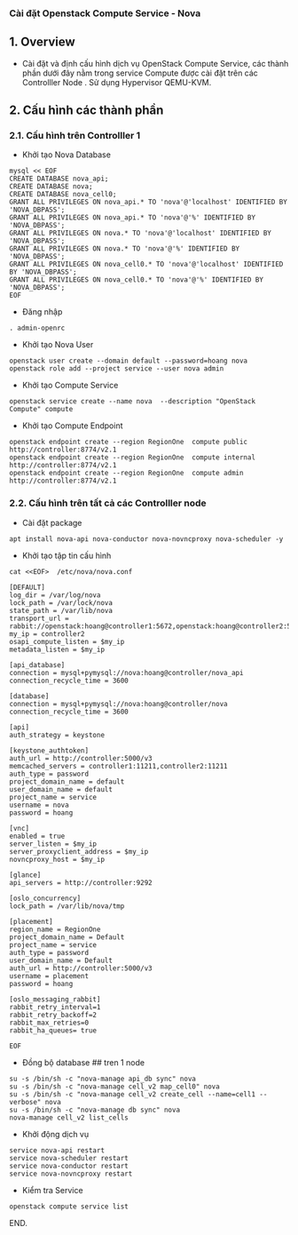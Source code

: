 
### Cài đặt Openstack Compute Service - Nova 

## 1. Overview

- Cài đặt và định cấu hình dịch vụ  OpenStack Compute Service, các thành phần dưới đây nằm trong service  Compute  được cài đặt trên các Controlller Node . Sử dụng Hypervisor QEMU-KVM.

## 2. Cấu hình các thành phần


### 2.1. Cấu hình trên Controlller 1

- Khởi tạo Nova Database
```
mysql << EOF
CREATE DATABASE nova_api;
CREATE DATABASE nova;
CREATE DATABASE nova_cell0;
GRANT ALL PRIVILEGES ON nova_api.* TO 'nova'@'localhost' IDENTIFIED BY 'NOVA_DBPASS';
GRANT ALL PRIVILEGES ON nova_api.* TO 'nova'@'%' IDENTIFIED BY 'NOVA_DBPASS';
GRANT ALL PRIVILEGES ON nova.* TO 'nova'@'localhost' IDENTIFIED BY 'NOVA_DBPASS';
GRANT ALL PRIVILEGES ON nova.* TO 'nova'@'%' IDENTIFIED BY 'NOVA_DBPASS';
GRANT ALL PRIVILEGES ON nova_cell0.* TO 'nova'@'localhost' IDENTIFIED BY 'NOVA_DBPASS';
GRANT ALL PRIVILEGES ON nova_cell0.* TO 'nova'@'%' IDENTIFIED BY 'NOVA_DBPASS';
EOF
```

- Đăng nhập

```
. admin-openrc
```

- Khởi tạo Nova User

```
openstack user create --domain default --password=hoang nova
openstack role add --project service --user nova admin
```

- Khởi tạo Compute Service
```
openstack service create --name nova  --description "OpenStack Compute" compute
```

- Khởi tạo Compute Endpoint
```
openstack endpoint create --region RegionOne  compute public http://controller:8774/v2.1
openstack endpoint create --region RegionOne  compute internal http://controller:8774/v2.1
openstack endpoint create --region RegionOne  compute admin http://controller:8774/v2.1
```

### 2.2. Cấu hình trên tất cả các Controlller node

- Cài đặt package
```
apt install nova-api nova-conductor nova-novncproxy nova-scheduler -y
```

- Khởi tạo tập tin cấu hình
```
cat <<EOF>  /etc/nova/nova.conf

[DEFAULT]
log_dir = /var/log/nova
lock_path = /var/lock/nova
state_path = /var/lib/nova
transport_url = rabbit://openstack:hoang@controller1:5672,openstack:hoang@controller2:5672
my_ip = controller2
osapi_compute_listen = $my_ip
metadata_listen = $my_ip

[api_database]
connection = mysql+pymysql://nova:hoang@controller/nova_api
connection_recycle_time = 3600

[database]
connection = mysql+pymysql://nova:hoang@controller/nova
connection_recycle_time = 3600

[api]
auth_strategy = keystone

[keystone_authtoken]
auth_url = http://controller:5000/v3
memcached_servers = controller1:11211,controller2:11211
auth_type = password
project_domain_name = default
user_domain_name = default
project_name = service
username = nova
password = hoang

[vnc]
enabled = true
server_listen = $my_ip
server_proxyclient_address = $my_ip
novncproxy_host = $my_ip

[glance]
api_servers = http://controller:9292

[oslo_concurrency]
lock_path = /var/lib/nova/tmp

[placement]
region_name = RegionOne
project_domain_name = Default
project_name = service
auth_type = password
user_domain_name = Default
auth_url = http://controller:5000/v3
username = placement
password = hoang

[oslo_messaging_rabbit]
rabbit_retry_interval=1
rabbit_retry_backoff=2
rabbit_max_retries=0
rabbit_ha_queues= true

EOF
```

- Đồng bộ database ## tren 1 node 
```
su -s /bin/sh -c "nova-manage api_db sync" nova
su -s /bin/sh -c "nova-manage cell_v2 map_cell0" nova
su -s /bin/sh -c "nova-manage cell_v2 create_cell --name=cell1 --verbose" nova
su -s /bin/sh -c "nova-manage db sync" nova
nova-manage cell_v2 list_cells
```

- Khởi động dịch vụ
```
service nova-api restart
service nova-scheduler restart
service nova-conductor restart
service nova-novncproxy restart
```

- Kiểm tra Service

```
openstack compute service list
```

END.